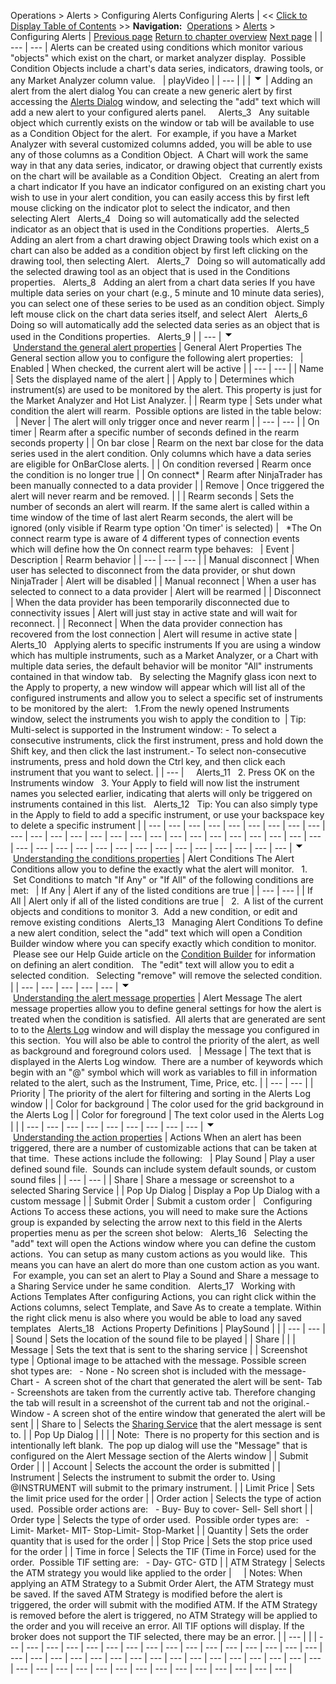 ﻿
Operations \> Alerts \> Configuring Alerts
Configuring Alerts
| \<\< [Click to Display Table of Contents](configuring_alerts.md) \>\> **Navigation:**     [Operations](operations.md) \> [Alerts](alerts.md) \> Configuring Alerts | [Previous page](alerts_dialog.md) [Return to chapter overview](alerts.md) [Next page](condition_builder.md) |
| --- | --- |
Alerts can be created using conditions which monitor various "objects" which exist on the chart, or market analyzer display.  Possible Condition Objects include a chart's data series, indicators, drawing tools, or any Market Analyzer column value.
 
| playVideo |
| --- |
|  |
![tog_minus](tog_minus.gif)
| Adding an alert from the alert dialog You can create a new generic alert by first accessing the [Alerts Dialog](alerts_dialog.md) window, and selecting the "add" text which will add a new alert to your configured alerts panel.     Alerts_3   Any suitable object which currently exists on the window or tab will be available to use as a Condition Object for the alert.  For example, if you have a Market Analyzer with several customized columns added, you will be able to use any of those columns as a Condition Object.  A Chart will work the same way in that any data series, indicator, or drawing object that currently exists on the chart will be available as a Condition Object.   Creating an alert from a chart indicator If you have an indicator configured on an existing chart you wish to use in your alert condition, you can easily access this by first left mouse clicking on the indicator plot to select the indicator, and then selecting Alert   Alerts_4   Doing so will automatically add the selected indicator as an object that is used in the Conditions properties.   Alerts_5   Adding an alert from a chart drawing object Drawing tools which exist on a chart can also be added as a condition object by first left clicking on the drawing tool, then selecting Alert.   Alerts_7   Doing so will automatically add the selected drawing tool as an object that is used in the Conditions properties.   Alerts_8   Adding an alert from a chart data series If you have multiple data series on your chart (e.g., 5 minute and 10 minute data series), you can select one of these series to be used as an condition object. Simply left mouse click on the chart data series itself, and select Alert   Alerts_6   Doing so will automatically add the selected data series as an object that is used in the Conditions properties.   Alerts_9 |
| --- |
![tog_minus](tog_minus.gif)        [Understand the general alert properties](javascript:HMToggle('toggle','UnderstandTheGeneralAlertProperties','UnderstandTheGeneralAlertProperties_ICON'))
| General Alert Properties The General section allow you to configure the following alert properties:     | Enabled | When checked, the current alert will be active | | --- | --- | | Name | Sets the displayed name of the alert | | Apply to | Determines which instrument(s) are used to be monitored by the alert. This property is just for the Market Analyzer and Hot List Analyzer. | | Rearm type | Sets under what condition the alert will rearm.  Possible options are listed in the table below:     | Never | The alert will only trigger once and never rearm | | --- | --- | | On timer | Rearm after a specific number of seconds defined in the rearm seconds property | | On bar close | Rearm on the next bar close for the data series used in the alert condition. Only columns which have a data series are eligible for OnBarClose alerts. | | On condition reversed | Rearm once the condition is no longer true | | On connect\* | Rearm after NinjaTrader has been manually connected to a data provider | | Remove | Once triggered the alert will never rearm and be removed. | | | Rearm seconds | Sets the number of seconds an alert will rearm. If the same alert is called within a time window of the time of last alert Rearm seconds, the alert will be ignored (only visible if Rearm type option 'On timer' is selected) |      \*The On connect rearm type is aware of 4 different types of connection events which will define how the On connect rearm type behaves:     | Event | Description | Rearm behavior | | --- | --- | --- | | Manual disconnect | When user has selected to disconnect from the data provider, or shut down NinjaTrader | Alert will be disabled | | Manual reconnect | When a user has selected to connect to a data provider | Alert will be rearmed | | Disconnect | When the data provider has been temporarily disconnected due to connectivity issues | Alert will just stay in active state and will wait for reconnect. | | Reconnect | When the data provider connection has recovered from the lost connection | Alert will resume in active state |      Alerts_10   Applying alerts to specific instruments If you are using a window which has multiple instruments, such as a Market Analyzer, or a Chart with multiple data series, the default behavior will be monitor "All" instruments contained in that window tab.   By selecting the Magnify glass icon next to the Apply to property, a new window will appear which will list all of the configured instruments and allow you to select a specific set of instruments to be monitored by the alert:   1\.From the newly opened Instruments window, select the instruments you wish to apply the condition to    | Tip:   Multi\-select is supported in the Instrument window: - To select a consecutive instruments, click the first instrument, press and hold down the Shift key, and then click the last instrument.- To select non\-consecutive instruments, press and hold down the Ctrl key, and then click each instrument that you want to select. | | --- |        Alerts_11   2\. Press OK on the Instruments window   3\. Your Apply to field will now list the instrument names you selected earlier, indicating that alerts will only be triggered on instruments contained in this list.    Alerts_12   Tip: You can also simply type in the Apply to field to add a specific instrument, or use your backspace key to delete a specific instrument |
| --- | --- | --- | --- | --- | --- | --- | --- | --- | --- | --- | --- | --- | --- | --- | --- | --- | --- | --- | --- | --- | --- | --- | --- | --- | --- | --- | --- | --- | --- | --- | --- | --- | --- | --- | --- | --- | --- | --- |
![tog_minus](tog_minus.gif)        [Understanding the conditions properties](javascript:HMToggle('toggle','UnderstandingTheConditionsProperties','UnderstandingTheConditionsProperties_ICON'))
| Alert Conditions The Alert Conditions allow you to define the exactly what the alert will monitor.   1\.  Set Conditions to match "If Any" or "If All" of the following conditions are met:     | If Any | Alert if any of the listed conditions are true | | --- | --- | | If All | Alert only if all of the listed conditions are true |      2\.  A list of the current objects and conditions to monitor 3\.  Add a new condition, or edit and remove existing conditions   Alerts_13   Managing Alert Conditions To define a new alert condition, select the "add" text which will open a Condition Builder window where you can specify exactly which condition to monitor.  Please see our Help Guide article on the [Condition Builder](condition_builder.md) for information on defining an alert condition.    The "edit" text will allow you to edit a selected condition.    Selecting "remove" will remove the selected condition. |
| --- | --- | --- | --- | --- |
![tog_minus](tog_minus.gif)        [Understanding the alert message properties](javascript:HMToggle('toggle','UnderstandingTheAlertActionProperties','UnderstandingTheAlertActionProperties_ICON'))
| Alert Message The alert message properties allow you to define general settings for how the alert is treated when the condition is satisfied.  All alerts that are generated are sent to to the [Alerts Log](alerts_log.md) window and will display the message you configured in this section.  You will also be able to control the priority of the alert, as well as background and foreground colors used.     | Message | The text that is displayed in the Alerts Log window.  There are a number of keywords which begin with an "@" symbol which will work as variables to fill in information related to the alert, such as the Instrument, Time, Price, etc. | | --- | --- | | Priority | The priority of the alert for filtering and sorting in the Alerts Log window | | Color for background | The color used for the grid background in the Alerts Log | | Color for foreground | The text color used in the Alerts Log | |
| --- | --- | --- | --- | --- | --- | --- | --- | --- |
![tog_minus](tog_minus.gif)        [Understanding the action properties](javascript:HMToggle('toggle','UnderstandingTheAdditionalActionProperties','UnderstandingTheAdditionalActionProperties_ICON'))
| Actions When an alert has been triggered, there are a number of customizable actions that can be taken at that time.  These actions include the following:     | Play Sound | Play a user defined sound file.  Sounds can include system default sounds, or custom sound files | | --- | --- | | Share | Share a message or screenshot to a selected Sharing Service | | Pop Up Dialog | Display a Pop Up Dialog with a custom message | | Submit Order | Submit a custom order |      Configuring Actions To access these actions, you will need to make sure the Actions group is expanded by selecting the arrow next to this field in the Alerts properties menu as per the screen shot below:   Alerts_16   Selecting the "add" text will open the Actions window where you can define the custom actions.  You can setup as many custom actions as you would like.  This means you can have an alert do more than one custom action as you want.  For example, you can set an alert to Play a Sound and Share a message to a Sharing Service under he same condition.   Alerts_17   Working with Actions Templates After configuring Actions, you can right click within the Actions columns, select Template, and Save As to create a template. Within the right click menu is also where you would be able to load any saved templates   Alerts_18   Actions Property Definitions   | PlaySound |  | | --- | --- | | Sound | Sets the location of the sound file to be played | | Share |  | | Message | Sets the text that is sent to the sharing service | | Screenshot type | Optional image to be attached with the message. Possible screen shot types are:   - None \- No screen shot is included with the message- Chart \-  A screen shot of the chart that generated the alert will be sent- Tab \- Screenshots are taken from the currently active tab. Therefore changing the tab will result in a screenshot of the current tab and not the original.- Window \- A screen shot of the entire window that generated the alert will be sent | | Share to | Selects the [Sharing Service](general_section.md) that the alert message is sent to. | | Pop Up Dialog |  | |  | Note:  There is no property for this section and is intentionally left blank.  The pop up dialog will use the "Message" that is configured on the Alert Message section of the Alerts window | | Submit Order |  | | Account | Selects the account the order is submitted | | Instrument | Selects the instrument to submit the order to. Using @INSTRUMENT will submit to the primary instrument. | | Limit Price | Sets the limit price used for the order | | Order action | Selects the type of action used.  Possible order actions are:   - Buy- Buy to cover- Sell- Sell short | | Order type | Selects the type of order used.  Possible order types are:   - Limit- Market- MIT- Stop\-Limit- Stop\-Market | | Quantity | Sets the order quantity that is used for the order | | Stop Price | Sets the stop price used for the order | | Time in force | Selects the TIF (Time in Force) used for the order.  Possible TIF setting are:   - Day- GTC- GTD | | ATM Strategy | Selects the ATM strategy you would like applied to the order |          | Notes:  When applying an ATM Strategy to a Submit Order Alert, the ATM Strategy must be saved. If the saved ATM Strategy is modified before the alert is triggered, the order will submit with the modified ATM. If the ATM Strategy is removed before the alert is triggered, no ATM Strategy will be applied to the order and you will receive an error. All TIF options will display. If the broker does not support the TIF selected, there may be an error. | | --- | |
| --- | --- | --- | --- | --- | --- | --- | --- | --- | --- | --- | --- | --- | --- | --- | --- | --- | --- | --- | --- | --- | --- | --- | --- | --- | --- | --- | --- | --- | --- | --- | --- | --- | --- | --- | --- | --- | --- | --- | --- | --- | --- | --- | --- | --- | --- |
